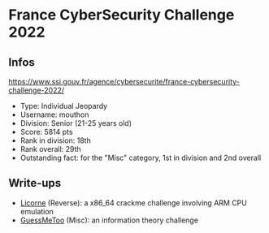 # France CyberSecurity Challenge 2022

## Infos

https://www.ssi.gouv.fr/agence/cybersecurite/france-cybersecurity-challenge-2022/

- Type: Individual Jeopardy
- Username: mouthon
- Division: Senior (21-25 years old)
- Score: 5814 pts
- Rank in division: 18th
- Rank overall: 29th
- Outstanding fact: for the "Misc" category, 1st in division and 2nd overall

## Write-ups

- [Licorne](./Licorne/) (Reverse): a x86_64 crackme challenge involving ARM CPU emulation
- [GuessMeToo](./GuessMeToo/) (Misc): an information theory challenge
